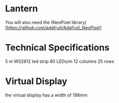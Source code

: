 # Lantern

You will also need the (NeoPixel library)[https://github.com/adafruit/Adafruit_NeoPixel]

# Technical Specifications
5 m WS2812 led strip 60 LEDs/m
12 columns 25 rows

# Virtual Display
the virtual display has a width of 198mm
